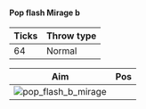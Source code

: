 #### Pop flash Mirage b

| Ticks  | Throw type |
| ------ | ---------- |
| 64     | Normal     |


| Aim| Pos |
|----|-----|
| ![pop_flash_b_mirage](https://user-images.githubusercontent.com/77322/144913116-5f186ad9-7b4c-42c9-b654-ef36d195e91a.png) | |